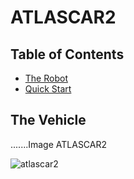 # ATLASCAR2 


## Table of Contents

* [The Robot](#therobot)
* [Quick Start](#quickstart)



## <a name="thevehicle"></a>The Vehicle

.......Image ATLASCAR2

![atlascar2](https://github.com/......../docs/images/robot.jpg)

